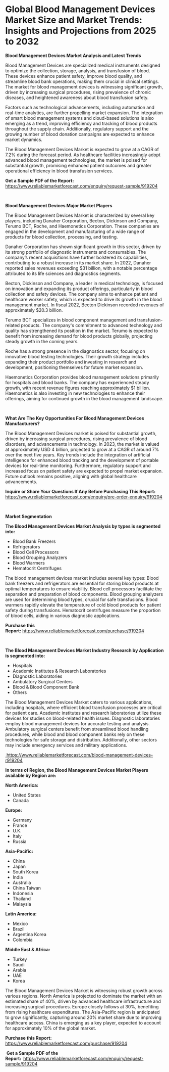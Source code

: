 <p><h1>Global Blood Management Devices Market Size and Market Trends: Insights and Projections from 2025 to 2032</h1></p><p><strong>Blood Management Devices Market Analysis and Latest Trends</strong></p>
<p><p>Blood Management Devices are specialized medical instruments designed to optimize the collection, storage, analysis, and transfusion of blood. These devices enhance patient safety, improve blood quality, and streamline blood bank operations, making them crucial in clinical settings. The market for blood management devices is witnessing significant growth, driven by increasing surgical procedures, rising prevalence of chronic diseases, and heightened awareness about blood transfusion safety.</p><p>Factors such as technological advancements, including automation and real-time analytics, are further propelling market expansion. The integration of smart blood management systems and cloud-based solutions is also emerging as a trend, improving efficiency and tracking of blood products throughout the supply chain. Additionally, regulatory support and the growing number of blood donation campaigns are expected to enhance market dynamics.</p><p>The Blood Management Devices Market is expected to grow at a CAGR of 7.2% during the forecast period. As healthcare facilities increasingly adopt advanced blood management technologies, the market is poised for substantial growth, promising enhanced patient outcomes and greater operational efficiency in blood transfusion services.</p></p>
<p><strong>Get a Sample PDF of the Report:&nbsp;</strong> <a href="https://www.reliablemarketforecast.com/enquiry/request-sample/919204?utm_campaign=2299&utm_medium=2&utm_source=Github&utm_content=ia&utm_term=14042025&utm_id=blood-management-devices">https://www.reliablemarketforecast.com/enquiry/request-sample/919204</a></p>
<p>&nbsp;</p>
<p><strong>Blood Management Devices Major Market Players</strong></p>
<p><p>The Blood Management Devices Market is characterized by several key players, including Danaher Corporation, Becton, Dickinson and Company, Terumo BCT, Roche, and Haemonetics Corporation. These companies are engaged in the development and manufacturing of a wide range of products for blood collection, processing, and testing.</p><p>Danaher Corporation has shown significant growth in this sector, driven by its strong portfolio of diagnostic instruments and consumables. The company’s recent acquisitions have further bolstered its capabilities, contributing to a robust increase in its market share. In 2022, Danaher reported sales revenues exceeding $31 billion, with a notable percentage attributed to its life sciences and diagnostics segments.</p><p>Becton, Dickinson and Company, a leader in medical technology, is focused on innovation and expanding its product offerings, particularly in blood collection and safety devices. The company aims to enhance patient and healthcare worker safety, which is expected to drive its growth in the blood management market. In fiscal 2022, Becton Dickinson recorded revenues of approximately $20.3 billion.</p><p>Terumo BCT specializes in blood component management and transfusion-related products. The company's commitment to advanced technology and quality has strengthened its position in the market. Terumo is expected to benefit from increasing demand for blood products globally, projecting steady growth in the coming years.</p><p>Roche has a strong presence in the diagnostics sector, focusing on innovative blood testing technologies. Their growth strategy includes expanding their product portfolio and investing in research and development, positioning themselves for future market expansion.</p><p>Haemonetics Corporation provides blood management solutions primarily for hospitals and blood banks. The company has experienced steady growth, with recent revenue figures reaching approximately $1 billion. Haemonetics is also investing in new technologies to enhance their offerings, aiming for continued growth in the blood management landscape.</p></p>
<p>&nbsp;</p>
<p><strong>What Are The Key Opportunities For Blood Management Devices Manufacturers?</strong></p>
<p><p>The Blood Management Devices market is poised for substantial growth, driven by increasing surgical procedures, rising prevalence of blood disorders, and advancements in technology. In 2023, the market is valued at approximately USD 4 billion, projected to grow at a CAGR of around 7% over the next five years. Key trends include the integration of artificial intelligence for enhanced blood tracking and the development of portable devices for real-time monitoring. Furthermore, regulatory support and increased focus on patient safety are expected to propel market expansion. Future outlook remains positive, aligning with global healthcare advancements.</p></p>
<p><strong>Inquire or Share Your Questions If Any Before Purchasing This Report:</strong> <a href="https://www.reliablemarketforecast.com/enquiry/pre-order-enquiry/919204?utm_campaign=2299&utm_medium=2&utm_source=Github&utm_content=ia&utm_term=14042025&utm_id=blood-management-devices">https://www.reliablemarketforecast.com/enquiry/pre-order-enquiry/919204</a></p>
<p>&nbsp;</p>
<p><strong>Market Segmentation</strong></p>
<p><strong>The Blood Management Devices Market Analysis by types is segmented into:</strong></p>
<p><ul><li>Blood Bank Freezers</li><li>Refrigerators</li><li>Blood Cell Processors</li><li>Blood Grouping Analyzers</li><li>Blood Warmers</li><li>Hematocrit Centrifuges</li></ul></p>
<p><p>The blood management devices market includes several key types: Blood bank freezers and refrigerators are essential for storing blood products at optimal temperatures to ensure viability. Blood cell processors facilitate the separation and preparation of blood components. Blood grouping analyzers are used for determining blood types, crucial for safe transfusions. Blood warmers rapidly elevate the temperature of cold blood products for patient safety during transfusions. Hematocrit centrifuges measure the proportion of blood cells, aiding in various diagnostic applications.</p></p>
<p><strong>Purchase this Report:&nbsp;</strong><a href="https://www.reliablemarketforecast.com/purchase/919204?utm_campaign=2299&utm_medium=2&utm_source=Github&utm_content=ia&utm_term=14042025&utm_id=blood-management-devices">https://www.reliablemarketforecast.com/purchase/919204</a></p>
<p>&nbsp;</p>
<p><strong>The Blood Management Devices Market Industry Research by Application is segmented into:</strong></p>
<p><ul><li>Hospitals</li><li>Academic Institutes & Research Laboratories</li><li>Diagnostic Laboratories</li><li>Ambulatory Surgical Centers</li><li>Blood & Blood Component Bank</li><li>Others</li></ul></p>
<p><p>The Blood Management Devices Market caters to various applications, including hospitals, where efficient blood transfusion processes are critical for patient care. Academic institutes and research laboratories utilize these devices for studies on blood-related health issues. Diagnostic laboratories employ blood management devices for accurate testing and analysis. Ambulatory surgical centers benefit from streamlined blood handling procedures, while blood and blood component banks rely on these technologies for safe storage and distribution. Additionally, other sectors may include emergency services and military applications.</p></p>
<p><a href="https://www.reliablemarketforecast.com/blood-management-devices-r919204?utm_campaign=2299&utm_medium=2&utm_source=Github&utm_content=ia&utm_term=14042025&utm_id=blood-management-devices">&nbsp;https://www.reliablemarketforecast.com/blood-management-devices-r919204</a></p>
<p><strong>In terms of Region, the Blood Management Devices Market Players available by Region are:</strong></p>
<p>
    <p> <strong> North America: </strong>
        <ul>
            <li>United States</li>
            <li>Canada</li>
        </ul>
        </p> 
    <p> <strong> Europe: </strong>
        <ul>
            <li>Germany</li>
            <li>France</li>
            <li>U.K.</li>
            <li>Italy</li>
            <li>Russia</li>
        </ul>
        </p> 
    <p> <strong> Asia-Pacific: </strong>
        <ul>
            <li>China</li>
            <li>Japan</li>
            <li>South Korea</li>
            <li>India</li>
            <li>Australia</li>
            <li>China Taiwan</li>
            <li>Indonesia</li>
            <li>Thailand</li>
            <li>Malaysia</li>
        </ul>
        </p> 
    <p> <strong> Latin America: </strong>
        <ul>
            <li>Mexico</li>
            <li>Brazil</li>
            <li>Argentina Korea</li>
            <li>Colombia</li>
        </ul>
        </p> 
    <p> <strong> Middle East & Africa: </strong>
        <ul>
            <li>Turkey</li>
            <li>Saudi</li>
            <li>Arabia</li>
            <li>UAE</li>
            <li>Korea</li>
        </ul>
    </p>
    </p>
<p><p>The Blood Management Devices Market is witnessing robust growth across various regions. North America is projected to dominate the market with an estimated share of 40%, driven by advanced healthcare infrastructure and increasing surgical procedures. Europe closely follows at 30%, benefiting from rising healthcare expenditures. The Asia-Pacific region is anticipated to grow significantly, capturing around 20% market share due to improving healthcare access. China is emerging as a key player, expected to account for approximately 10% of the global market.</p></p>
<p><strong>Purchase this Report: </strong><a href="https://www.reliablemarketforecast.com/purchase/919204?utm_campaign=2299&utm_medium=2&utm_source=Github&utm_content=ia&utm_term=14042025&utm_id=blood-management-devices">https://www.reliablemarketforecast.com/purchase/919204</a></p>
<p>&nbsp;<strong>Get a Sample PDF of the Report:&nbsp;&nbsp;</strong><a href="https://www.reliablemarketforecast.com/enquiry/request-sample/919204?utm_campaign=2299&utm_medium=2&utm_source=Github&utm_content=ia&utm_term=14042025&utm_id=blood-management-devices">https://www.reliablemarketforecast.com/enquiry/request-sample/919204</a></p>
<p><strong></strong></p>
<p><p></p><p></p><p></p></p>